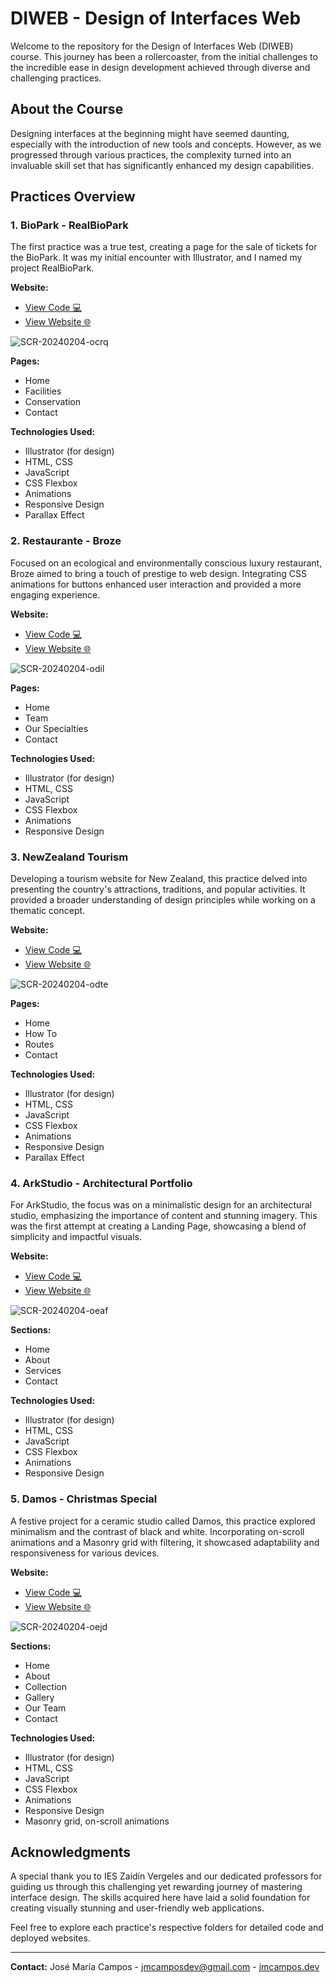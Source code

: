 # DIWEB - Design of Interfaces Web

Welcome to the repository for the Design of Interfaces Web (DIWEB) course. This journey has been a rollercoaster, from the initial challenges to the incredible ease in design development achieved through diverse and challenging practices.

## About the Course

Designing interfaces at the beginning might have seemed daunting, especially with the introduction of new tools and concepts. However, as we progressed through various practices, the complexity turned into an invaluable skill set that has significantly enhanced my design capabilities.

## Practices Overview

### 1. BioPark - RealBioPark
The first practice was a true test, creating a page for the sale of tickets for the BioPark. It was my initial encounter with Illustrator, and I named my project RealBioPark.

**Website:**
- [View Code 💻](./Practice02-BioParc)
- [View Website 🌐](https://servidor.jmcampos.dev/DIWEB/Practice02-BioParc/)


![SCR-20240204-ocrq](https://github.com/jmcamposdev/2DAW/assets/108521775/711944ed-5566-4ad4-b8e2-67d8929e610a)


**Pages:**
- Home
- Facilities
- Conservation
- Contact

**Technologies Used:**
- Illustrator (for design)
- HTML, CSS
- JavaScript
- CSS Flexbox
- Animations
- Responsive Design
- Parallax Effect

### 2. Restaurante - Broze
Focused on an ecological and environmentally conscious luxury restaurant, Broze aimed to bring a touch of prestige to web design. Integrating CSS animations for buttons enhanced user interaction and provided a more engaging experience.

**Website:**
- [View Code 💻](./Practice03-Restaurant/)
- [View Website 🌐](https://servidor.jmcampos.dev/DIWEB/Practice03-Restaurant/)

![SCR-20240204-odil](https://github.com/jmcamposdev/2DAW/assets/108521775/3dcbac9f-c1e3-431d-8e55-12da59f157c7)


**Pages:**
- Home
- Team
- Our Specialties
- Contact

**Technologies Used:**
- Illustrator (for design)
- HTML, CSS
- JavaScript
- CSS Flexbox
- Animations
- Responsive Design

### 3. NewZealand Tourism
Developing a tourism website for New Zealand, this practice delved into presenting the country's attractions, traditions, and popular activities. It provided a broader understanding of design principles while working on a thematic concept.

**Website:**
- [View Code 💻](./Practice04-NewZealand/)
- [View Website 🌐](https://servidor.jmcampos.dev/DIWEB/Practice04-NewZealand/)

![SCR-20240204-odte](https://github.com/jmcamposdev/2DAW/assets/108521775/497ad852-ca05-47b9-8424-177153bbf120)

**Pages:**
- Home
- How To
- Routes
- Contact

**Technologies Used:**
- Illustrator (for design)
- HTML, CSS
- JavaScript
- CSS Flexbox
- Animations
- Responsive Design
- Parallax Effect

### 4. ArkStudio - Architectural Portfolio
For ArkStudio, the focus was on a minimalistic design for an architectural studio, emphasizing the importance of content and stunning imagery. This was the first attempt at creating a Landing Page, showcasing a blend of simplicity and impactful visuals.

**Website:**
- [View Code 💻](./Practice05-ArkStudio/)
- [View Website 🌐](https://servidor.jmcampos.dev/DIWEB/Practice05-ArkStudio/)

![SCR-20240204-oeaf](https://github.com/jmcamposdev/2DAW/assets/108521775/c61af40f-c714-4f49-b042-a283dffd3e85)

**Sections:**
- Home
- About
- Services
- Contact

**Technologies Used:**
- Illustrator (for design)
- HTML, CSS
- JavaScript
- CSS Flexbox
- Animations
- Responsive Design

### 5. Damos - Christmas Special
A festive project for a ceramic studio called Damos, this practice explored minimalism and the contrast of black and white. Incorporating on-scroll animations and a Masonry grid with filtering, it showcased adaptability and responsiveness for various devices.

**Website:**
- [View Code 💻](./Practice06-Damos/)
- [View Website 🌐](https://servidor.jmcampos.dev/DIWEB/Practice06-Damos/)

![SCR-20240204-oejd](https://github.com/jmcamposdev/2DAW/assets/108521775/7d91f328-1441-4d63-97d8-def0cf7dcd34)

**Sections:**
- Home
- About
- Collection
- Gallery
- Our Team
- Contact

**Technologies Used:**
- Illustrator (for design)
- HTML, CSS
- JavaScript
- CSS Flexbox
- Animations
- Responsive Design
- Masonry grid, on-scroll animations

## Acknowledgments

A special thank you to IES Zaidín Vergeles and our dedicated professors for guiding us through this challenging yet rewarding journey of mastering interface design. The skills acquired here have laid a solid foundation for creating visually stunning and user-friendly web applications.

Feel free to explore each practice's respective folders for detailed code and deployed websites.

---

**Contact:** José María Campos - jmcamposdev@gmail.com - [jmcampos.dev](https://jmcampos.dev)
